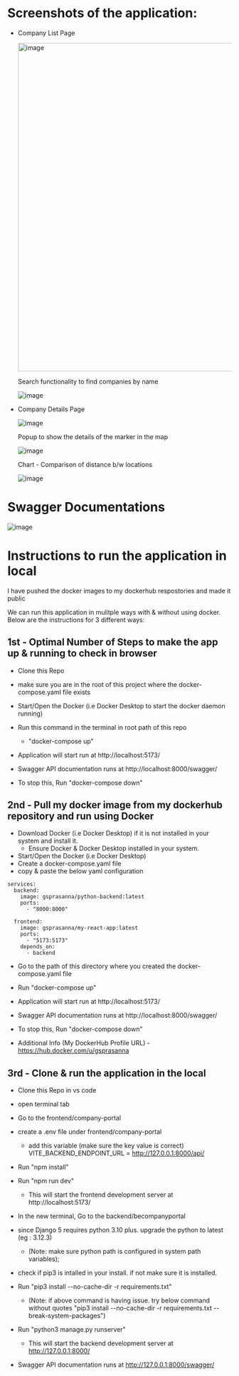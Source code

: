 # Screenshots of the application:

- Company List Page

  <img width="736" alt="image" src="https://github.com/user-attachments/assets/2224882a-d993-470b-a50e-73bb79fb5b47">

  Search functionality to find companies by name

  ![image](https://github.com/user-attachments/assets/f275caba-4130-4d4f-89f4-6c6438e32931)

- Company Details Page
  
  ![image](https://github.com/user-attachments/assets/28e82cca-5817-4d5a-aa50-a3f7e72abeb4)

  Popup to show the details of the marker in the map

  ![image](https://github.com/user-attachments/assets/65cabac3-96fe-4d03-839e-8a5492f13a69)

  Chart - Comparison of distance b/w locations

  ![image](https://github.com/user-attachments/assets/920baae6-e352-4a2a-be5d-f7e533127885)

# Swagger Documentations

  ![image](https://github.com/user-attachments/assets/bd7076d4-167f-4c09-91d0-e6793bf552b2)

# Instructions to run the application in local

I have pushed the docker images to my dockerhub respostories and made it public

We can run this application in mulitple ways with & without using docker. Below are the instructions for 3 different ways:

## 1st - Optimal Number of Steps to make the app up & running to check in browser

- Clone this Repo
- make sure you are in the root of this project where the docker-compose.yaml file exists
- Start/Open the Docker (i.e Docker Desktop to start the docker daemon running)
- Run this command in the terminal in root path of this repo
  - "docker-compose up"
- Application will start run at http://localhost:5173/
- Swagger API documentation runs at http://localhost:8000/swagger/

- To stop this, Run "docker-compose down"


## 2nd - Pull my docker image from my dockerhub repository and run using Docker

- Download Docker (i.e Docker Desktop) if it is not installed in your system and install it.
  - Ensure Docker & Docker Desktop installed in your system.
- Start/Open the Docker (i.e Docker Desktop)
- Create a docker-compose.yaml file
- copy & paste the below yaml configuration

```
services:
  backend:
    image: gsprasanna/python-backend:latest
    ports:
      - "8000:8000"

  frontend:
    image: gsprasanna/my-react-app:latest
    ports:
      - "5173:5173"
    depends_on:
      - backend
```
- Go to the path of this directory where you created the docker-compose.yaml file
- Run "docker-compose up"

- Application will start run at http://localhost:5173/
- Swagger API documentation runs at http://localhost:8000/swagger/

- To stop this, Run "docker-compose down"

- Additional Info (My DockerHub Profile URL) - https://hub.docker.com/u/gsprasanna

## 3rd - Clone & run the application in the local

- Clone this Repo in vs code
- open terminal tab
- Go to the frontend/company-portal
- create a .env file under frontend/company-portal
  - add this variable (make sure the key value is correct)
      VITE_BACKEND_ENDPOINT_URL = http://127.0.0.1:8000/api/
- Run "npm install"
- Run "npm run dev"
    - This will start the frontend development server at http://localhost:5173/
  
- In the new terminal, Go to the backend/becompanyportal
- since Django 5 requires python 3.10 plus. upgrade the python to latest (eg : 3.12.3)
    - (Note: make sure python path is configured in system path variables);
- check if pip3 is intalled in your install. if not make sure it is installed.
- Run "pip3 install --no-cache-dir -r requirements.txt"
    - (Note: if above command is having issue. try below command without quotes
        "pip3 install --no-cache-dir -r requirements.txt --break-system-packages")
- Run "python3 manage.py runserver"
    - This will start the backend development server at http://127.0.0.1:8000/
- Swagger API documentation runs at http://127.0.0.1:8000/swagger/



